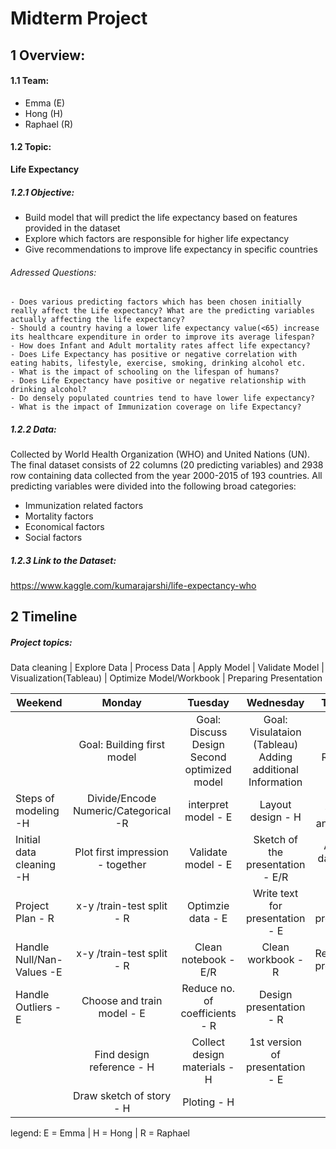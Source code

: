 # Midterm Project

## 1 Overview:

#### 1.1 Team:
- Emma (E)
- Hong (H)
- Raphael (R)

#### 1.2 Topic:
**Life Expectancy**
##### 1.2.1 Objective:
- Build model that will predict the life expectancy based on features provided in the dataset
- Explore which factors are responsible for higher life expectancy
- Give recommendations to improve life expectancy in specific countries
###### Adressed Questions: 
    - Does various predicting factors which has been chosen initially really affect the Life expectancy? What are the predicting variables actually affecting the life expectancy?
    - Should a country having a lower life expectancy value(<65) increase its healthcare expenditure in order to improve its average lifespan?
    - How does Infant and Adult mortality rates affect life expectancy?
    - Does Life Expectancy has positive or negative correlation with eating habits, lifestyle, exercise, smoking, drinking alcohol etc.
    - What is the impact of schooling on the lifespan of humans?
    - Does Life Expectancy have positive or negative relationship with drinking alcohol?
    - Do densely populated countries tend to have lower life expectancy?
    - What is the impact of Immunization coverage on life Expectancy?

##### 1.2.2 Data:
Collected by World Health Organization (WHO) and United Nations (UN).
The final dataset consists of 22 columns (20 predicting variables) and 2938 row containing data collected from the year 2000-2015 of 193 countries.
All predicting variables were divided into the following broad categories:
- Immunization related factors
- Mortality factors
- Economical factors
- Social factors
##### 1.2.3 Link to the Dataset:
https://www.kaggle.com/kumarajarshi/life-expectancy-who


## 2 Timeline
##### Project topics:
Data cleaning | Explore Data | Process Data | Apply Model | Validate Model | Visualization(Tableau) | Optimize Model/Workbook | Preparing Presentation


| Weekend       | Monday         | Tuesday        |Wednesday      | Thursday      | Friday        |
| ------------- |:--------------:|:--------------:|:-------------:|:-------------:|:-------------:|
|              |Goal: Building first model|Goal: Discuss Design<br>Second optimized model     | Goal: Visulataion (Tableau)<br>Adding additional Information     | Goal: Rehearsal    |  Presentation | 
|Steps of modeling -H|Divide/Encode Numeric/Categorical -R| interpret model - E    |Layout design - H     |Test function and data- H     |  | 
| Initial data cleaning -H      | Plot first impression - together    | Validate model - E    | Sketch of the presentation - E/R    |Add final data/charts - E      |   | 
| Project Plan - R | x-y /train-test split - R   |  Optimzie data - E  |Write text for presentation - E     | Final version presentation - R    |   | 
| Handle Null/Nan-Values -E|x-y /train-test split - R  | Clean notebook -E/R    |Clean workbook - R     |  Rehearsal of presentation   |   | 
| Handle Outliers -E|Choose and train model - E     |Reduce no. of coefficients - R     | Design presentation - R    |   | 
||Find design reference - H|Collect design materials - H|1st version of presentation - E||
||Draw sketch of story - H|Ploting - H|||

legend: E = Emma | H = Hong | R = Raphael
  


